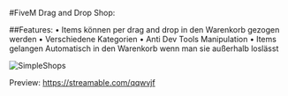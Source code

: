 #FiveM Drag and Drop Shop:

##Features:
• Items können per drag and drop in den Warenkorb gezogen werden
• Verschiedene Kategorien
• Anti Dev Tools Manipulation
• Items gelangen Automatisch in den Warenkorb wenn man sie außerhalb loslässt


![SimpleShops](https://github.com/SimpleMarcel/Fivem-Drag-and-Drop-Shops/assets/102701262/50fa2acd-d503-43f3-b671-82ce15af1b62)

Preview:
https://streamable.com/qqwvjf
